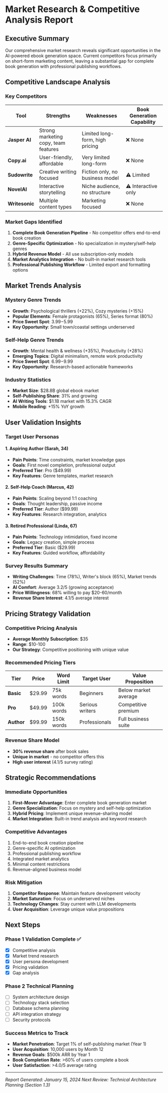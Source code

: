 # Market Research & Competitive Analysis Report

## Executive Summary

Our comprehensive market research reveals significant opportunities in the AI-powered ebook generation space. Current competitors focus primarily on short-form marketing content, leaving a substantial gap for complete book generation with professional publishing workflows.

## Competitive Landscape Analysis

### Key Competitors

| Tool | Strengths | Weaknesses | Book Generation Capability |
|------|-----------|------------|---------------------------|
| **Jasper AI** | Strong marketing copy, team features | Limited long-form, high pricing | ❌ None |
| **Copy.ai** | User-friendly, affordable | Very limited long-form | ❌ None |
| **Sudowrite** | Creative writing focused | Fiction only, no business model | ⚠️ Limited |
| **NovelAI** | Interactive storytelling | Niche audience, no structure | ⚠️ Interactive only |
| **Writesonic** | Multiple content types | Marketing focused | ❌ None |

### Market Gaps Identified

1. **Complete Book Generation Pipeline** - No competitor offers end-to-end book creation
2. **Genre-Specific Optimization** - No specialization in mystery/self-help genres
3. **Hybrid Revenue Model** - All use subscription-only models
4. **Market Analytics Integration** - No built-in market research tools
5. **Professional Publishing Workflow** - Limited export and formatting options

## Market Trends Analysis

### Mystery Genre Trends
- **Growth**: Psychological thrillers (+22%), Cozy mysteries (+15%)
- **Popular Elements**: Female protagonists (65%), Series format (80%)
- **Price Sweet Spot**: $3.99-$5.99
- **Key Opportunity**: Small town/coastal settings underserved

### Self-Help Genre Trends
- **Growth**: Mental health & wellness (+35%), Productivity (+28%)
- **Emerging Topics**: Digital minimalism, remote work productivity
- **Price Sweet Spot**: $6.99-$9.99
- **Key Opportunity**: Research-based actionable frameworks

### Industry Statistics
- **Market Size**: $28.8B global ebook market
- **Self-Publishing Share**: 31% and growing
- **AI Writing Tools**: $1.1B market with 15.3% CAGR
- **Mobile Reading**: +15% YoY growth

## User Validation Insights

### Target User Personas

#### 1. Aspiring Author (Sarah, 34)
- **Pain Points**: Time constraints, market knowledge gaps
- **Goals**: First novel completion, professional output
- **Preferred Tier**: Pro ($49.99)
- **Key Features**: Genre templates, market research

#### 2. Self-Help Coach (Marcus, 42)
- **Pain Points**: Scaling beyond 1:1 coaching
- **Goals**: Thought leadership, passive income
- **Preferred Tier**: Author ($99.99)
- **Key Features**: Research integration, analytics

#### 3. Retired Professional (Linda, 67)
- **Pain Points**: Technology intimidation, fixed income
- **Goals**: Legacy creation, simple process
- **Preferred Tier**: Basic ($29.99)
- **Key Features**: Guided workflow, affordability

### Survey Results Summary
- **Writing Challenges**: Time (78%), Writer's block (65%), Market trends (52%)
- **AI Comfort**: Average 3.2/5 (growing acceptance)
- **Price Willingness**: 68% willing to pay $20-60/month
- **Revenue Share Interest**: 4.1/5 average interest

## Pricing Strategy Validation

### Competitive Pricing Analysis
- **Average Monthly Subscription**: $35
- **Range**: $10-100
- **Our Strategy**: Competitive positioning with unique value

### Recommended Pricing Tiers

| Tier | Price | Word Limit | Target User | Value Proposition |
|------|-------|------------|-------------|-------------------|
| **Basic** | $29.99 | 75k words | Beginners | Below market average |
| **Pro** | $49.99 | 100k words | Serious writers | Competitive premium |
| **Author** | $99.99 | 150k words | Professionals | Full business suite |

### Revenue Share Model
- **30% revenue share** after book sales
- **Unique in market** - no competitor offers this
- **High user interest** (4.1/5 survey rating)

## Strategic Recommendations

### Immediate Opportunities
1. **First-Mover Advantage**: Enter complete book generation market
2. **Genre Specialization**: Focus on mystery and self-help optimization
3. **Hybrid Pricing**: Implement unique revenue-sharing model
4. **Market Integration**: Built-in trend analysis and keyword research

### Competitive Advantages
1. End-to-end book creation pipeline
2. Genre-specific AI optimization
3. Professional publishing workflow
4. Integrated market analytics
5. Minimal content restrictions
6. Revenue-aligned business model

### Risk Mitigation
1. **Competitor Response**: Maintain feature development velocity
2. **Market Saturation**: Focus on underserved niches
3. **Technology Changes**: Stay current with LLM developments
4. **User Acquisition**: Leverage unique value propositions

## Next Steps

### Phase 1 Validation Complete ✅
- [x] Competitive analysis
- [x] Market trend research
- [x] User persona development
- [x] Pricing validation
- [x] Gap analysis

### Phase 2 Technical Planning
- [ ] System architecture design
- [ ] Technology stack selection
- [ ] Database schema planning
- [ ] API integration strategy
- [ ] Security protocols

### Success Metrics to Track
- **Market Penetration**: Target 1% of self-publishing market (Year 1)
- **User Acquisition**: 10,000 users by Month 12
- **Revenue Goals**: $500k ARR by Year 1
- **Book Completion Rate**: >60% of users complete a book
- **User Satisfaction**: >4.0/5 average rating

---

*Report Generated: January 15, 2024*
*Next Review: Technical Architecture Planning (Section 1.3)*